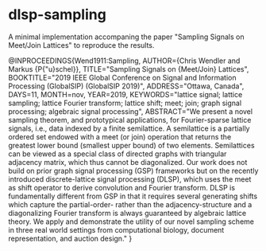 # dlsp-sampling
A minimal implementation accompaning the paper "Sampling Signals on Meet/Join Lattices" to reproduce the results.

@INPROCEEDINGS{Wend1911:Sampling,
AUTHOR={Chris Wendler and Markus {P{\"u}schel}},
TITLE="Sampling Signals on {Meet/Join} Lattices",
BOOKTITLE="2019 IEEE Global Conference on Signal and Information Processing
(GlobalSIP) (GlobalSIP 2019)",
ADDRESS="Ottawa, Canada",
DAYS=11,
MONTH=nov,
YEAR=2019,
KEYWORDS="lattice signal; lattice sampling; lattice Fourier transform; lattice shift;
meet; join; graph signal processing; algebraic signal processing",
ABSTRACT="We present a novel sampling theorem, and prototypical applications, for
Fourier-sparse lattice signals, i.e., data indexed by a finite semilattice.
A semilattice is a partially ordered set endowed with a meet (or join)
operation that returns the greatest lower bound (smallest upper bound) of
two elements. Semilattices can be viewed as a special class of directed
graphs with triangular adjacency matrix, which thus cannot be diagonalized.
Our work does not build on prior graph signal processing (GSP) frameworks
but on the recently introduced discrete-lattice signal processing (DLSP),
which uses the meet as shift operator to derive convolution and Fourier
transform. DLSP is fundamentally different from GSP in that it requires
several generating shifts which capture the partial-order- rather than the
adjacency-structure and a diagonalizing Fourier transform is always
guaranteed by algebraic lattice theory. We apply and demonstrate the
utility of our novel sampling scheme in three real world settings from
computational biology, document representation, and auction design."
}
